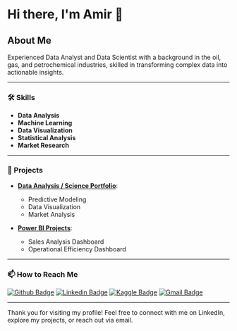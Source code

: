# Hi there, I'm Amir 👋

## About Me

Experienced Data Analyst and Data Scientist with a background in the oil, gas, and petrochemical industries, skilled in transforming complex data into actionable insights.

---

### 🛠️ Skills

- **Data Analysis**  
- **Machine Learning**
- **Data Visualization**  
- **Statistical Analysis** 
- **Market Research**  
---

### 📁 Projects

- **[Data Analysis / Science Portfolio](https://github.com/amir-asadi-s/DataScience)**:
  - Predictive Modeling
  - Data Visualization
  - Market Analysis

- **[Power BI Projects](https://github.com/amir-asadi-s/PowerBI)**:
  - Sales Analysis Dashboard
  - Operational Efficiency Dashboard

---

### 📫 How to Reach Me

[![Github Badge](https://img.shields.io/badge/-Github-000?style=flat-square&logo=Github&logoColor=white)](https://github.com/amir-asadi-s)
[![Linkedin Badge](https://img.shields.io/badge/-LinkedIn-blue?style=flat-square&logo=Linkedin&logoColor=white)](https://www.linkedin.com/in/amir-asadi-s/)
[![Kaggle Badge](https://img.shields.io/badge/-Kaggle-gray?style=flat-square&logo=Kaggle&logoColor=white)](https://www.kaggle.com/amirasadisamani)
[![Gmail Badge](https://img.shields.io/badge/-Gmail-c14438?style=flat-square&logo=Gmail&logoColor=white)](mailto:amir.a.samani@gmail.com)

---

Thank you for visiting my profile! Feel free to connect with me on LinkedIn, explore my projects, or reach out via email.
